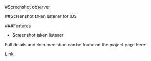 #Screenshot observer

##Screenshot taken listener for iOS


###Features
- Screenshot taken listener

Full details and documentation can be found on the project page here:

[Link](http://.../)
